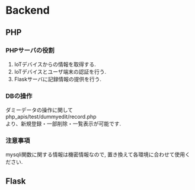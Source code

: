 # Backend
## PHP
### PHPサーバの役割
1. IoTデバイスからの情報を取得する.
2. IoTデバイスとユーザ端末の認証を行う.
3. Flaskサーバに記録情報の提供を行う.

### DBの操作
ダミーデータの操作に関して \
php_apis/test/dummyedit/record.php \
より、新規登録・一部削除・一覧表示が可能です.

### 注意事項
mysqli関数に関する情報は機密情報なので, 置き換えて各環境に合わせて使用ください.

## Flask
